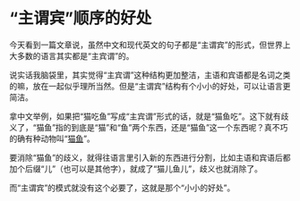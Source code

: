 # “主谓宾”顺序的好处



今天看到一篇文章说，虽然中文和现代英文的句子都是“主谓宾”的形式，但世界上大多数的语言其实都是“主宾谓”的。

说实话我脑袋里，其实觉得“主宾谓”这种结构更加整洁，主语和宾语都是名词之类的嘛，放在一起似乎理所当然。但是“主谓宾”结构有个小小的好处，可以让语言更简洁。

拿中文举例，如果把“猫吃鱼”写成“主宾谓”形式的话，就是“猫鱼吃”。这下就有歧义了，“猫鱼”指的到底是“猫”和“鱼”两个东西，还是“猫鱼”这一个东西呢？真不巧的确有种动物叫“[猫鱼][catfish]”。

要消除“猫鱼”的歧义，就得往语言里引入新的东西进行分割，比如主语和宾语后都加个后缀“儿”（也可以是其他字），就成了“猫儿鱼儿”，歧义也就消除了。

而“主谓宾”的模式就没有这个必要了，这就是那个“小小的好处”。


[catfish]: http://baike.baidu.com/link?url=NJgTRHrZeFt5ag87OXoG9OAeVuiawpjNyo7Q6k6pOWJNAt1KdJJRHyZnOCppWqfMEGnhL4e1GD0D_7drShxS3nqNoIHtlW2iiU_Er_pWz8m

